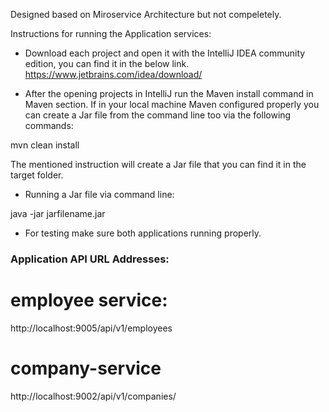 Designed based on Miroservice Architecture but not compeletely.

Instructions for running the Application services: 

* Download each project and open it with the IntelliJ IDEA community edition, you can find it in the below link. 
https://www.jetbrains.com/idea/download/
 
* After the opening projects in IntelliJ run the Maven install command in Maven section. If in your local machine Maven configured properly you can create a Jar file from the command line too via the following commands:

 mvn clean install 

The mentioned instruction will create a Jar file that you can find it in the target folder. 

* Running a Jar file via command line:

 java -jar jarfilename.jar

* For testing make sure both applications running properly. 

### Application API URL Addresses:

# employee service:
http://localhost:9005/api/v1/employees

# company-service 
http://localhost:9002/api/v1/companies/





